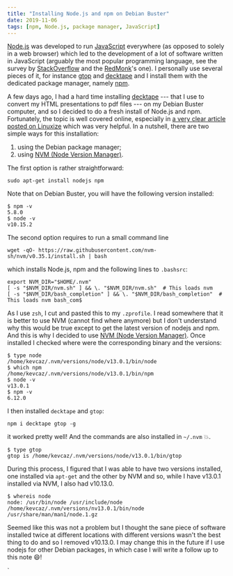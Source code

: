 ```yaml
---
title: "Installing Node.js and npm on Debian Buster"
date: 2019-11-06
tags: [npm, Node.js, package manager, JavaScript]
---
```


[Node.js](https://nodejs.org/en/) was developed to run
[JavaScript](https://developer.mozilla.org/en-US/docs/Web/JavaScript) everywhere
(as opposed to solely in a web browser) which led to the development of a lot of
software written in JavaScript (arguably the most popular programming language,
see the survey by [StackOverflow](https://insights.stackoverflow.com/survey/)
and the
[RedMonk](https://redmonk.com/sogrady/2019/07/18/language-rankings-6-19/)'s
one). I personally use several pieces of it, for instance
[gtop](https://github.com/aksakalli/gtop) and
[decktape](https://github.com/astefanutti/decktape) and I install them with the
dedicated package manager, namely [npm](https://www.npmjs.com/).

A few days ago, I had a hard time installing
[decktape](https://github.com/astefanutti/decktape) --- that I use to convert my
HTML presentations to pdf files --- on my Debian Buster computer, and so I
decided to do a fresh install of Node.js and npm. Fortunately, the topic is well
covered online, especially in [a very clear article posted on
Linuxize](https://linuxize.com/post/how-to-install-node-js-on-debian-10/) which
was very helpful. In a nutshell, there are two simple ways for this
installation:

1. using the Debian package manager;
2. using [NVM (Node Version Manager)](https://github.com/nvm-sh/nvm).

The first option is rather straightforward:

```
sudo apt-get install nodejs npm
```

Note that on Debian Buster, you will have the following version installed:

```
$ npm -v
5.8.0
$ node -v
v10.15.2
```

The second option requires to run a small command line

```
wget -qO- https://raw.githubusercontent.com/nvm-sh/nvm/v0.35.1/install.sh | bash
```

which installs Node.js, npm and the following lines to `.bashsrc`:

```
export NVM_DIR="$HOME/.nvm"
[ -s "$NVM_DIR/nvm.sh" ] && \. "$NVM_DIR/nvm.sh"  # This loads nvm
[ -s "$NVM_DIR/bash_completion" ] && \. "$NVM_DIR/bash_completion"  # This loads nvm bash_com$
```

As I use `zsh`, I cut and pasted this to my `.zprofile`. I read somewhere that
it is better to use NVM (cannot find where anymore) but I don't understand why
this would be true except to get the latest version of nodejs and npm. And this is why I
decided to use [NVM (Node Version Manager)](https://github.com/nvm-sh/nvm). Once installed I checked where were the corresponding binary and the versions:

```
$ type node
/home/kevcaz/.nvm/versions/node/v13.0.1/bin/node
$ which npm
/home/kevcaz/.nvm/versions/node/v13.0.1/bin/npm
$ node -v
v13.0.1
$ npm -v
6.12.0
```

I then installed `decktape` and `gtop`:


```
npm i decktape gtop -g
```

it worked pretty well! And the commands are also installed in `~/.nvm` :boom:.


```
$ type gtop
gtop is /home/kevcaz/.nvm/versions/node/v13.0.1/bin/gtop
```

During this process, I figured that I was able to have two versions installed,
one installed via `apt-get` and the other by NVM and so, while I have v13.0.1 installed via NVM, I also had v10.13.0.

```
$ whereis node
node: /usr/bin/node /usr/include/node /home/kevcaz/.nvm/versions/nv13.0.1/bin/node /usr/share/man/man1/node.1.gz
```

Seemed like this was not a problem but I thought the sane piece of software
installed twice at different locations with different versions wasn't the best
thing to do and so I removed v10.13.0. I may change this in the future if I use
nodejs for other Debian packages, in which case I will write a follow up to this
note :smile:!

`
